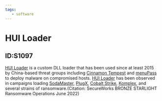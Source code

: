 ```yaml
---
tags:
   - software
---
```

# HUI Loader
## ID:S1097
[HUI Loader](software/S1097) is a custom DLL loader that has been used since at least 2015 by China-based threat groups including [Cinnamon Tempest](groups/G1021) and [menuPass](groups/G0045) to deploy malware on compromised hosts. [HUI Loader](software/S1097) has been observed in campaigns loading [SodaMaster](software/S0627), [PlugX](software/S0013), [Cobalt Strike](software/S0154), [Komplex](software/S0162), and several strains of ransomware.(Citation: SecureWorks BRONZE STARLIGHT Ransomware Operations June 2022)
